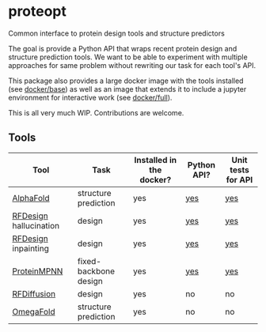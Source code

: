 # proteopt
Common interface to protein design tools and structure predictors

The goal is provide a Python API that wraps recent protein design and structure prediction tools. We want to
be able to experiment with multiple approaches for same problem without rewriting our task for each tool's API.

This package also provides a large docker image with the tools installed (see [docker/base](docker/base)) as well as an 
image that extends it to include a jupyter environment for interactive work (see [docker/full](docker/full)).

This is all very much WIP. Contributions are welcome.

## Tools
| Tool       | Task | Installed in the docker? | Python API? | Unit tests for API |
|------------|------|--------------------------------|-------------|--------------------|
| [AlphaFold](https://github.com/deepmind/alphafold) | structure prediction | yes | [yes](proteopt/alphafold.py) | [yes](test/test_alphafold.py) |
| [RFDesign](https://github.com/RosettaCommons/RFDesign) hallucination | design | yes | [yes](proteopt/rfdesign_hallucination.py) | [yes](test/test_hallucination.py) |
| [RFDesign](https://github.com/RosettaCommons/RFDesign) inpainting | design | yes | [yes](proteopt/rfdesign_inpainting.py) | [yes](test/test_inpainting.py) |
| [ProteinMPNN](https://github.com/dauparas/ProteinMPNN) | fixed-backbone design | yes | [yes](proteopt/proteinmpnn.py) | [yes](test/test_proteinmpnn.py) |
| [RFDiffusion](https://github.com/RosettaCommons/RFDiffusion) | design | yes | no | no |
| [OmegaFold](https://github.com/HeliXonProtein/OmegaFold) | structure prediction | yes | no | no |


